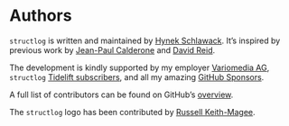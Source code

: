 # Authors

`structlog` is written and maintained by [Hynek Schlawack](https://hynek.me/). It’s inspired by previous work by [Jean-Paul Calderone](https://github.com/exarkun) and [David Reid](https://github.com/dreid).

The development is kindly supported by my employer  [Variomedia AG](https://www.variomedia.de/), ``structlog`` [Tidelift subscribers](https://tidelift.com/subscription/pkg/pypi-structlog?utm_source=pypi-structlog&utm_medium=referral&utm_campaign=enterprise&utm_term=repo),  and all my amazing [GitHub Sponsors](https://github.com/sponsors/hynek).

A full list of contributors can be found on GitHub’s [overview](https://github.com/hynek/structlog/graphs/contributors).

The `structlog` logo has been contributed by [Russell Keith-Magee](https://github.com/freakboy3742).
